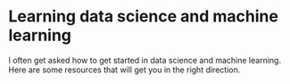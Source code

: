# Learning data science and machine learning

I often get asked how to get started in data science and machine learning. Here are some resources that will get you in the right direction.



